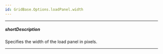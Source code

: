 ```yaml
---
id: GridBase.Options.loadPanel.width
---
```

---
##### shortDescription
Specifies the width of the load panel in pixels.

---
